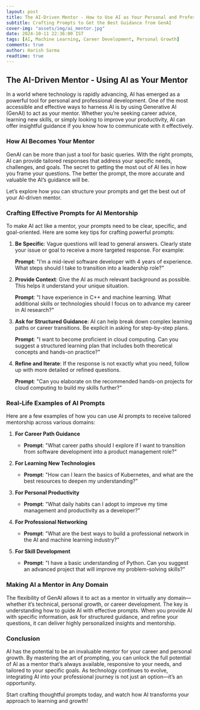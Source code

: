 ```yaml
---
layout: post
title: The AI-Driven Mentor - How to Use AI as Your Personal and Professional Guide
subtitle: Crafting Prompts to Get the Best Guidance from GenAI
cover-img: "assets/img/ai_mentor.jpg"
date: 2024-10-11 22:36:00 IST
tags: [AI, Machine Learning, Career Development, Personal Growth]
comments: true
author: Harish Sarma
readtime: true
---
```


## The AI-Driven Mentor - Using AI as Your Mentor

In a world where technology is rapidly advancing, AI has emerged as a powerful tool for personal and professional development. One of the most accessible and effective ways to harness AI is by using Generative AI (GenAI) to act as your mentor. Whether you’re seeking career advice, learning new skills, or simply looking to improve your productivity, AI can offer insightful guidance if you know how to communicate with it effectively.

### How AI Becomes Your Mentor

GenAI can be more than just a tool for basic queries. With the right prompts, AI can provide tailored responses that address your specific needs, challenges, and goals. The secret to getting the most out of AI lies in how you frame your questions. The better the prompt, the more accurate and valuable the AI’s guidance will be.

Let’s explore how you can structure your prompts and get the best out of your AI-driven mentor.

### Crafting Effective Prompts for AI Mentorship

To make AI act like a mentor, your prompts need to be clear, specific, and goal-oriented. Here are some key tips for crafting powerful prompts:

1. **Be Specific**: Vague questions will lead to general answers. Clearly state your issue or goal to receive a more targeted response. For example:
   
   **Prompt**: "I’m a mid-level software developer with 4 years of experience. What steps should I take to transition into a leadership role?"

2. **Provide Context**: Give the AI as much relevant background as possible. This helps it understand your unique situation.

   **Prompt**: "I have experience in C++ and machine learning. What additional skills or technologies should I focus on to advance my career in AI research?"

3. **Ask for Structured Guidance**: AI can help break down complex learning paths or career transitions. Be explicit in asking for step-by-step plans.

   **Prompt**: "I want to become proficient in cloud computing. Can you suggest a structured learning plan that includes both theoretical concepts and hands-on practice?"

4. **Refine and Iterate**: If the response is not exactly what you need, follow up with more detailed or refined questions.

   **Prompt**: "Can you elaborate on the recommended hands-on projects for cloud computing to build my skills further?"

### Real-Life Examples of AI Prompts

Here are a few examples of how you can use AI prompts to receive tailored mentorship across various domains:

1. **For Career Path Guidance**
   - **Prompt**: "What career paths should I explore if I want to transition from software development into a product management role?"

2. **For Learning New Technologies**
   - **Prompt**: "How can I learn the basics of Kubernetes, and what are the best resources to deepen my understanding?"

3. **For Personal Productivity**
   - **Prompt**: "What daily habits can I adopt to improve my time management and productivity as a developer?"

4. **For Professional Networking**
   - **Prompt**: "What are the best ways to build a professional network in the AI and machine learning industry?"

5. **For Skill Development**
   - **Prompt**: "I have a basic understanding of Python. Can you suggest an advanced project that will improve my problem-solving skills?"

### Making AI a Mentor in Any Domain

The flexibility of GenAI allows it to act as a mentor in virtually any domain—whether it’s technical, personal growth, or career development. The key is understanding how to guide AI with effective prompts. When you provide AI with specific information, ask for structured guidance, and refine your questions, it can deliver highly personalized insights and mentorship.

### Conclusion

AI has the potential to be an invaluable mentor for your career and personal growth. By mastering the art of prompting, you can unlock the full potential of AI as a mentor that’s always available, responsive to your needs, and tailored to your specific goals. As technology continues to evolve, integrating AI into your professional journey is not just an option—it’s an opportunity.

Start crafting thoughtful prompts today, and watch how AI transforms your approach to learning and growth!